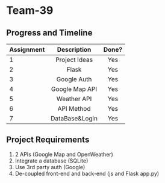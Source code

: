 # Team-39

## Progress and Timeline
|Assignment|  Description     |  Done?   |
| ---------|:----------------:| :------: | 
|1         |  Project Ideas   |   Yes    |
|2         |  Flask           |   Yes    |
|3         |  Google Auth     |   Yes    |
|4         |  Google Map API  |   Yes    |
|5         |  Weather API     |   Yes    |
|6         |  API Method      |   Yes    |
|7         |  DataBase&Login  |   Yes    |

## Project Requirements
1. 2 APIs (Google Map and OpenWeather)
2. Integrate a database (SQLite)
3. Use 3rd party auth (Google)
4. De-coupled front-end and back-end (js and Flask app.py)
